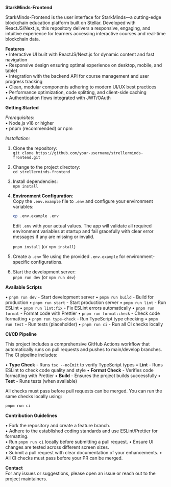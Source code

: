 **StarkMinds-Frontend**

StarkMinds-Frontend is the user interface for StarkMinds—a cutting-edge blockchain education platform built on Stellar. Developed with ReactJS/Next.js, this repository delivers a responsive, engaging, and intuitive experience for learners accessing interactive courses and real-time blockchain data.

**Features**  
• Interactive UI built with ReactJS/Next.js for dynamic content and fast navigation  
• Responsive design ensuring optimal experience on desktop, mobile, and tablet  
• Integration with the backend API for course management and user progress tracking  
• Clean, modular components adhering to modern UI/UX best practices  
• Performance optimization, code splitting, and client-side caching  
• Authentication flows integrated with JWT/OAuth

**Getting Started**

_Prerequisites:_  
• Node.js v18 or higher  
• pnpm (recommended) or npm

_Installation:_

1. Clone the repository:  
   `git clone https://github.com/your-username/strellerminds-frontend.git`
2. Change to the project directory:  
   `cd strellerminds-frontend`
3. Install dependencies:  
   `npm install`
4. **Environment Configuration**:  
   Copy the `.env.example` file to `.env` and configure your environment variables:

   ```bash
   cp .env.example .env
   ```

   Edit `.env` with your actual values. The app will validate all required environment variables at startup and fail gracefully with clear error messages if any are missing or invalid.

   `pnpm install` (or `npm install`)
4. Create a `.env` file using the provided `.env.example` for environment-specific configurations.

5. Start the development server:  
   `pnpm run dev` (or `npm run dev`)

**Available Scripts**

• `pnpm run dev` - Start development server
• `pnpm run build` - Build for production
• `pnpm run start` - Start production server
• `pnpm run lint` - Run ESLint
• `pnpm run lint:fix` - Fix ESLint errors automatically
• `pnpm run format` - Format code with Prettier
• `pnpm run format:check` - Check code formatting
• `pnpm run type-check` - Run TypeScript type checking
• `pnpm run test` - Run tests (placeholder)
• `pnpm run ci` - Run all CI checks locally

**CI/CD Pipeline**

This project includes a comprehensive GitHub Actions workflow that automatically runs on pull requests and pushes to main/develop branches. The CI pipeline includes:

• **Type Check** - Runs `tsc --noEmit` to verify TypeScript types
• **Lint** - Runs ESLint to check code quality and style
• **Format Check** - Verifies code formatting with Prettier
• **Build** - Ensures the project builds successfully
• **Test** - Runs tests (when available)

All checks must pass before pull requests can be merged. You can run the same checks locally using:

```bash
pnpm run ci
```

**Contribution Guidelines**

• Fork the repository and create a feature branch.  
• Adhere to the established coding standards and use ESLint/Prettier for formatting.  
• Run `pnpm run ci` locally before submitting a pull request.
• Ensure UI changes are tested across different screen sizes.  
• Submit a pull request with clear documentation of your enhancements.
• All CI checks must pass before your PR can be merged.

**Contact**  
For any issues or suggestions, please open an issue or reach out to the project maintainers.
